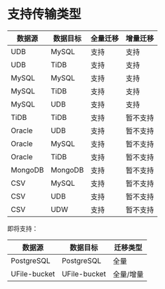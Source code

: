 

# 支持传输类型

| 数据源 | 数据目标 | 全量迁移 | 增量迁移 |
| ------ | -------- | -------- | -------- |
| UDB    | MySQL    | 支持     | 支持     |
| UDB    | TiDB     | 支持     | 支持     |
| MySQL  | MySQL    | 支持     | 支持     |
| MySQL  | TiDB     | 支持     | 支持     |
| MySQL  | UDB      | 支持     | 支持     |
| TiDB   | TiDB     | 支持     | 暂不支持 |
| Oracle | UDB      | 支持     | 暂不支持 |
| Oracle | MySQL    | 支持     | 暂不支持 |
| Oracle | TiDB     | 支持     | 暂不支持 |
| MongoDB   | MongoDB     | 支持     | 暂不支持 |
| CSV    | MySQL    | 支持     | 暂不支持 |
| CSV    | UDB      | 支持     | 暂不支持 |
| CSV    | UDW      | 支持     | 暂不支持 |


即将支持：

| 数据源 | 数据目标 | 迁移类型 | 
| ------ | -------- | -------- | 
| PostgreSQL   | PostgreSQL     | 全量     | 
| UFile-bucket | UFile-bucket    | 全量/增量    | 
